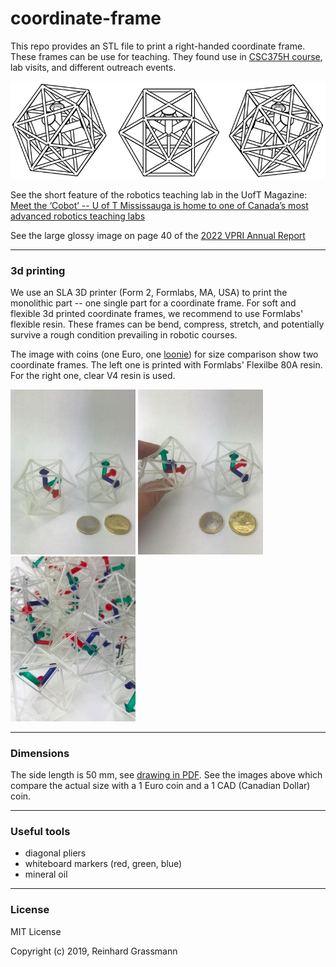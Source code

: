 # coordinate-frame

This repo provides an STL file to print a right-handed coordinate frame.
These frames can be use for teaching.
They found use in [CSC375H course](https://robotics.cs.toronto.edu/courses.html), lab visits, and different outreach events.

![](image_0.png)

See the short feature of the robotics teaching lab in the UofT Magazine:
[Meet the ‘Cobot’ -- U of T Mississauga is home to one of Canada’s most advanced robotics teaching labs](https://magazine.utoronto.ca/campus/meet-the-cobot-utm-undergraduate-robotics-teaching-lab/)

See the large glossy image on page 40 of the
[2022 VPRI Annual Report](https://2022.research.utoronto.ca/2022_VPRI_Annual_Report.pdf)

---
### 3d printing

We use an SLA 3D printer (Form 2, Formlabs, MA, USA) to print the monolithic part -- one single part for a coordinate frame.
For soft and flexible 3d printed coordinate frames, we recommend to use Formlabs' flexible resin.
These frames can be bend, compress, stretch, and potentially survive a rough condition prevailing in robotic courses.

The image with coins (one Euro, one [loonie](https://en.wikipedia.org/wiki/Loonie)) for size comparison show two coordinate frames.
The left one is printed with Formlabs' Flexilbe 80A resin.
For the right one, clear V4 resin is used. 

<p float="left">
  <img src="image_1.png" alt="drawing" width="200"/>
  <img src="image_2.png" alt="drawing" width="200"/>
  <img src="image_3.png" alt="drawing" width="200"/>
</p>

---
### Dimensions

The side length is 50 mm, see [drawing in PDF](frame_%20truncatedCubes_Drawing.pdf).
See the images above which compare the actual size with a 1 Euro coin and a 1 CAD (Canadian Dollar) coin.


---
### Useful tools

- diagonal pliers
- whiteboard markers (red, green, blue)
- mineral oil


---
### License

MIT License

Copyright (c) 2019, Reinhard Grassmann
